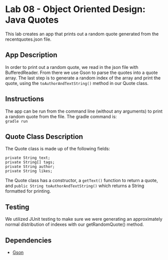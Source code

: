 # Lab 08 - Object Oriented Design: Java Quotes

This lab creates an app that prints out a random quote generated from the recentquotes.json file.

## App Description

In order to print out a random quote, we read in the json file with BufferedReader.  From there we use Gson to parse the quotes into a quote array.  The last step is to generate a random index of the array and print the quote, using the ```toAuthorAndTextString()``` method in our Quote class.


## Instructions

The app can be run from the command line (without any arguments) to print a random quote from the file.  The gradle command is:   
```gradle run```


## Quote Class Description

The Quote class is made up of the following fields:   
```
private String text;
private String[] tags;
private String author;
private String likes;
```   
The Quote class has a constructor, a ```getText()``` function to return a quote, and ```public String toAuthorAndTextString()``` which returns a String formatted for printing.

       
## Testing

We utilized JUnit testing to make sure we were generating an approximately normal distribution of indexes with our getRandomQuote() method.


## Dependencies

* [Gson](https://github.com/google/gson)